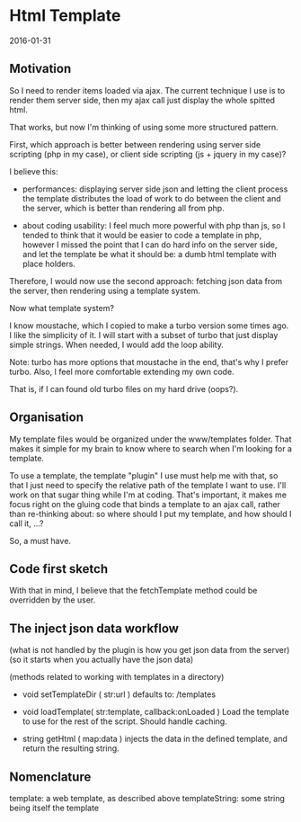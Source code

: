 Html Template
=================
2016-01-31





Motivation
---------------

So I need to render items loaded via ajax.
The current technique I use is to render them server side, then my ajax call just display the whole 
spitted html.

That works, but now I'm thinking of using some more structured pattern.

First, which approach is better between rendering using server side scripting (php in my case),
or client side scripting (js + jquery in my case)?


I believe this:

- performances:
    displaying server side json and letting the client process the template distributes the load of work to do 
    between the client and the server, which is better than rendering all from php.
    
- about coding usability:
    I feel much more powerful with php than js, so I tended to think that it would be easier to code a template
    in php, however I missed the point that I can do hard info on the server side, and let the template be 
    what it should be: a dumb html template with place holders.
    
    
Therefore, I would now use the second approach: fetching json data from the server, then rendering
using a template system.
    
    

Now what template system?

I know moustache, which I copied to make a turbo version some times ago.
I like the simplicity of it.
I will start with a subset of turbo that just display simple strings.
When needed, I would add the loop ability.

Note: turbo has more options that moustache in the end, that's why I prefer turbo.
Also, I feel more comfortable extending my own code.

That is, if I can found old turbo files on my hard drive (oops?).


Organisation
----------------

My template files would be organized under the www/templates folder.
That makes it simple for my brain to know where to search when I'm looking for a template.

To use a template, the template "plugin" I use must help me with that, so that I just need to specify
the relative path of the template I want to use. 
I'll work on that sugar thing while I'm at coding.
That's important, it makes me focus right on the gluing code that binds a template to an ajax call,
rather than re-thinking about: so where should I put my template, and how should I call it, ...?

So, a must have.



Code first sketch
--------------------

With that in mind, I believe that the fetchTemplate method could be overridden by the user.


The inject json data workflow
-------------------------------
(what is not handled by the plugin is how you get json data from the server)
(so it starts when you actually have the json data)

(methods related to working with templates in a directory)

+ void      setTemplateDir ( str:url )
                defaults to: /templates
                
                
+ void      loadTemplate( str:template, callback:onLoaded )
                Load the template to use for the rest of the script.
                Should handle caching.

+ string    getHtml ( map:data )
                injects the data in the defined template, and return the 
                resulting string.
                



Nomenclature
---------------

template: a web template, as described above
templateString: some string being itself the template  








    